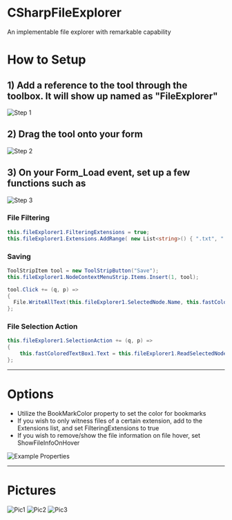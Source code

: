 # CSharpFileExplorer
An implementable file explorer with remarkable capability

# How to Setup
## 1) Add a reference to the tool through the toolbox. It will show up named as "FileExplorer"
![Step 1](https://i.imgur.com/e6ag1bn.png)

## 2) Drag the tool onto your form
![Step 2](https://i.imgur.com/YuYqHmZ.png)

## 3) On your Form_Load event, set up a few functions such as
![Step 3](https://i.imgur.com/KWsk4Ly.png)

### File Filtering
```cs
this.fileExplorer1.FilteringExtensions = true;
this.fileExplorer1.Extensions.AddRange( new List<string>() { ".txt", ".lua"} );
```

### Saving
```cs
ToolStripItem tool = new ToolStripButton("Save");
this.fileExplorer1.NodeContextMenuStrip.Items.Insert(1, tool);

tool.Click += (q, p) =>
{
  File.WriteAllText(this.fileExplorer1.SelectedNode.Name, this.fastColoredTextBox1.Text);
};
```

### File Selection Action
```cs
this.fileExplorer1.SelectionAction += (q, p) =>
{
    this.fastColoredTextBox1.Text = this.fileExplorer1.ReadSelectedNode();
};
```
---

# Options
* Utilize the BookMarkColor property to set the color for bookmarks
* If you wish to only witness files of a certain extension, add to the Extensions list, and set FilteringExtensions to true
* If you wish to remove/show the file information on file hover, set ShowFileInfoOnHover

![Example Properties](https://i.imgur.com/vh3lMRa.png)

---

# Pictures
![Pic1](https://i.imgur.com/1gDIVRK.png)
![Pic2](https://i.imgur.com/PJqdW1M.png)
![Pic3](https://i.imgur.com/kSCUgBS.png)
